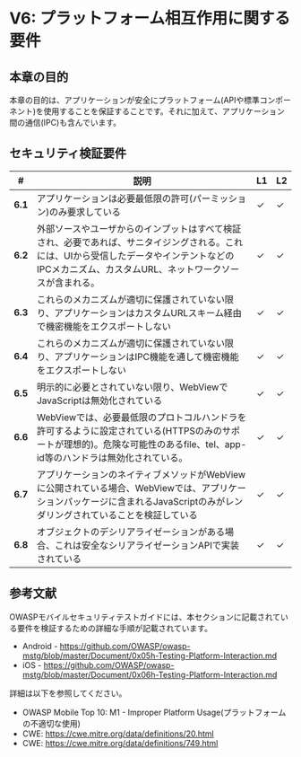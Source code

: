 # V6: プラットフォーム相互作用に関する要件

## 本章の目的

本章の目的は、アプリケーションが安全にプラットフォーム(APIや標準コンポーネント)を使用することを保証することです。それに加えて、アプリケーション間の通信(IPC)も含んでいます。

## セキュリティ検証要件

| # | 説明 | L1 | L2 |
| --- | --- | --- | --- |
| **6.1** | アプリケーションは必要最低限の許可(パーミッション)のみ要求している | ✓ | ✓ |
| **6.2** | 外部ソースやユーザからのインプットはすべて検証され、必要であれば、サニタイジングされる。これには、UIから受信したデータやインテントなどのIPCメカニズム、カスタムURL、ネットワークソースが含まれる。 | ✓ | ✓ |
| **6.3** | これらのメカニズムが適切に保護されていない限り、アプリケーションはカスタムURLスキーム経由で機密機能をエクスポートしない | ✓ | ✓ |
| **6.4** | これらのメカニズムが適切に保護されていない限り、アプリケーションはIPC機能を通して機密機能をエクスポートしない | ✓ | ✓ |
| **6.5** | 明示的に必要とされていない限り、WebViewでJavaScriptは無効化されている | ✓ | ✓ |
| **6.6** | WebViewでは、必要最低限のプロトコルハンドラを許可するように設定されている(HTTPSのみのサポートが理想的)。危険な可能性のあるfile、tel、app-id等のハンドラは無効化されている。 | ✓ | ✓ |
| **6.7** | アプリケーションのネイティブメソッドがWebViewに公開されている場合、WebViewでは、アプリケーションパッケージに含まれるJavaScriptのみがレンダリングされていることを検証している | ✓ | ✓ |
| **6.8** | オブジェクトのデシリアライゼーションがある場合、これは安全なシリアライゼーションAPIで実装されている | ✓ | ✓ |

## 参考文献

OWASPモバイルセキュリティテストガイドには、本セクションに記載されている要件を検証するための詳細な手順が記載されています。

- Android - https://github.com/OWASP/owasp-mstg/blob/master/Document/0x05h-Testing-Platform-Interaction.md
- iOS - https://github.com/OWASP/owasp-mstg/blob/master/Document/0x06h-Testing-Platform-Interaction.md

詳細は以下を参照してください。

- OWASP Mobile Top 10: M1 - Improper Platform Usage(プラットフォームの不適切な使用)
- CWE: https://cwe.mitre.org/data/definitions/20.html
- CWE: https://cwe.mitre.org/data/definitions/749.html
